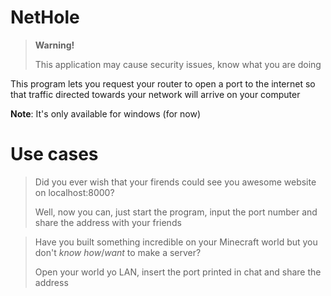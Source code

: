 # NetHole

> **Warning!**
>
> This application may cause security issues, know what you are doing

This program lets you request your router to open a port to the internet so that
traffic directed towards your network will arrive on your computer

**Note**: It's only available for windows (for now)

# Use cases

> Did you ever wish that your firends could see you awesome website on localhost:8000?
>
> Well, now you can, just start the program, input the port number and share the address with your friends

> Have you built something incredible on your Minecraft world but you don't
> *know how*/*want* to make a server?
>
> Open your world yo LAN, insert the port printed in chat and share the address